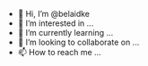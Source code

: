 - 👋 Hi, I’m @belaidke
- 👀 I’m interested in ...
- 🌱 I’m currently learning ...
- 💞️ I’m looking to collaborate on ...
- 📫 How to reach me ...

<!---
belaidke/belaidke is a ✨ special ✨ repository because its `README.md` (this file) appears on your GitHub profile.
You can click the Preview link to take a look at your changes.
--->
